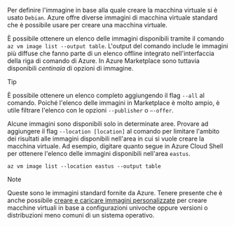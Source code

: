 Per definire l'immagine in base alla quale creare la macchina virtuale si è usato `Debian`. Azure offre diverse immagini di macchina virtuale standard che è possibile usare per creare una macchina virtuale. 

È possibile ottenere un elenco delle immagini disponibili tramite il comando `az vm image list --output table`. L'output del comando include le immagini più diffuse che fanno parte di un elenco offline integrato nell'interfaccia della riga di comando di Azure. In Azure Marketplace sono tuttavia disponibili _centinaia_ di opzioni di immagine. 

> [!TIP]
> È possibile ottenere un elenco completo aggiungendo il flag `--all` al comando. Poiché l'elenco delle immagini in Marketplace è molto ampio, è utile filtrare l'elenco con le opzioni `--publisher` o `–-offer`.

Alcune immagini sono disponibili solo in determinate aree. Provare ad aggiungere il flag `--location [location]` al comando per limitare l'ambito dei risultati alle immagini disponibili nell'area in cui si vuole creare la macchina virtuale. Ad esempio, digitare quanto segue in Azure Cloud Shell per ottenere l'elenco delle immagini disponibili nell'area `eastus`.

```azurecli
az vm image list --location eastus --output table
```

> [!NOTE]
> Queste sono le immagini standard fornite da Azure. Tenere presente che è anche possibile [creare e caricare immagini personalizzate](https://docs.microsoft.com/azure/virtual-machines/linux/tutorial-custom-images) per creare macchine virtuali in base a configurazioni univoche oppure versioni o distribuzioni meno comuni di un sistema operativo.